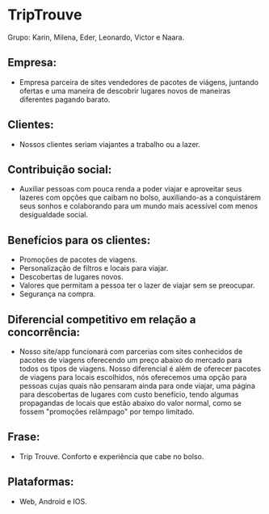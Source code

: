# TripTrouve
Grupo: Karin, Milena, Eder, Leonardo, Victor e Naara.

## Empresa:
- Empresa parceira de sites vendedores de pacotes de viágens, juntando ofertas e uma maneira de descobrir lugares novos de maneiras diferentes pagando barato.

## Clientes:
- Nossos clientes seriam viajantes a trabalho ou a lazer.

## Contribuição social:
- Auxiliar pessoas com pouca renda a poder viajar e aproveitar seus lazeres com opções que caibam no bolso, auxiliando-as a conquistárem seus sonhos e colaborando para um mundo mais acessível com menos desigualdade social.

## Benefícios para os clientes:
- Promoções de pacotes de viagens.
- Personalização de filtros e locais para viajar.
- Descobertas de lugares novos.
- Valores que permitam a pessoa ter o lazer de viajar sem se preocupar.
- Segurança na compra.

## Diferencial competitivo em relação a concorrência:
- Nosso site/app funcionará com parcerias com sites conhecidos de pacotes de viagens oferecendo um preço abaixo do mercado para todos os tipos de viagens. Nosso diferencial é além de oferecer pacotes de viagens para locais escolhidos, nós oferecemos uma opção para pessoas cujas quais não pensaram ainda para onde viajar, uma página para descobertas de lugares com custo benefício, tendo algumas propagandas de locais que estão abaixo do valor normal, como se fossem "promoções relâmpago" por tempo limitado.

## Frase:
- Trip Trouve. Conforto e experiência que cabe no bolso.

## Plataformas:
- Web, Android e IOS.
